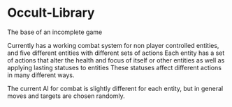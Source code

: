 # Occult-Library
The base of an incomplete game

Currently has a working combat system for non player controlled entities, and five different entities with different sets of actions
Each entity has a set of actions that alter the health and focus of itself or other entities as well as applying lasting statuses to entities
These statuses affect different actions in many different ways.

The current AI for combat is slightly different for each entity, but in general moves and targets are chosen randomly.
